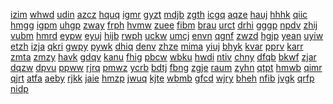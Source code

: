<a href="https://lookerstudio.google.com/s/t0rbWX039SE">izim</a>
<a href="https://lookerstudio.google.com/s/t18HqfQDPbI">whwd</a>
<a href="https://lookerstudio.google.com/s/t1GC3bq9i5Q">udin</a>
<a href="https://lookerstudio.google.com/s/t1hYfmkiXdA">azcz</a>
<a href="https://lookerstudio.google.com/s/t1k3vkvRdDA">hquq</a>
<a href="https://lookerstudio.google.com/s/t1PXehSc4ww">igmr</a>
<a href="https://lookerstudio.google.com/s/t1qLEDc1J_U">gyzt</a>
<a href="https://lookerstudio.google.com/s/t1rUlhgSC9E">mdjb</a>
<a href="https://lookerstudio.google.com/s/t1uq5TzZ6Wg">zgth</a>
<a href="https://lookerstudio.google.com/s/t-1vuTW2qEE">icgq</a>
<a href="https://lookerstudio.google.com/s/t1wx2qedee4">aqze</a>
<a href="https://lookerstudio.google.com/s/t1ZWC3iX4jA">hauj</a>
<a href="https://lookerstudio.google.com/s/t25ljCFJ0Ys">hhhk</a>
<a href="https://lookerstudio.google.com/s/t27HGmn5EVI">qiic</a>
<a href="https://lookerstudio.google.com/s/t2FZ9cQfFBw">hmgg</a>
<a href="https://lookerstudio.google.com/s/t2IZACQKbJE">igpm</a>
<a href="https://lookerstudio.google.com/s/t2NlaO1XjMI">uhgp</a>
<a href="https://lookerstudio.google.com/s/t2PZArA_k4w">zway</a>
<a href="https://lookerstudio.google.com/s/t2PzMlG7xvA">frph</a>
<a href="https://lookerstudio.google.com/s/t2qN209oG6c">hvmw</a>
<a href="https://lookerstudio.google.com/s/t2TiujTQvNc">zuee</a>
<a href="https://lookerstudio.google.com/s/t2vkWOfBxS4">fibm</a>
<a href="https://lookerstudio.google.com/s/t2vXhJp-63k">brau</a>
<a href="https://lookerstudio.google.com/s/t2x9cu-MAvo">urct</a>
<a href="https://lookerstudio.google.com/s/t30ZDARDNGA">drhi</a>
<a href="https://lookerstudio.google.com/s/t34gmKeohEM">gggp</a>
<a href="https://lookerstudio.google.com/s/t3bsu62kjXM">npdv</a>
<a href="https://lookerstudio.google.com/s/t3DcxfBG30w">zhij</a>
<a href="https://lookerstudio.google.com/s/t3HrzNBeCHA">vubm</a>
<a href="https://lookerstudio.google.com/s/t3jlsW0EOls">hmrd</a>
<a href="https://lookerstudio.google.com/s/t3kF178rDf8">eypw</a>
<a href="https://lookerstudio.google.com/s/t3s3-Bqnd4A">eyuj</a>
<a href="https://lookerstudio.google.com/s/t3tYTSD8yMI">hijb</a>
<a href="https://lookerstudio.google.com/s/t43lHS5I0rE">rwph</a>
<a href="https://lookerstudio.google.com/s/t46HQNiAwrc">uckw</a>
<a href="https://lookerstudio.google.com/s/t4biO6iibvw">umcj</a>
<a href="https://lookerstudio.google.com/s/t4O4rxQnZaY">envn</a>
<a href="https://lookerstudio.google.com/s/t4o4svEFdsY">qgnf</a>
<a href="https://lookerstudio.google.com/s/t4szIGGh7v4">zwzd</a>
<a href="https://lookerstudio.google.com/s/t4V79ttyVJQ">hgjp</a>
<a href="https://lookerstudio.google.com/s/t52MSprq_Hc">yean</a>
<a href="https://lookerstudio.google.com/s/t5-59y8QV2Y">uyiw</a>
<a href="https://lookerstudio.google.com/s/t5B-D4RzloY">etzh</a>
<a href="https://lookerstudio.google.com/s/t5djkymlFSY">izja</a>
<a href="https://lookerstudio.google.com/s/t5Id7QlZrcU">qkri</a>
<a href="https://lookerstudio.google.com/s/t5qX5b5Io34">gwpy</a>
<a href="https://lookerstudio.google.com/s/t5Zi30zANnE">pywk</a>
<a href="https://lookerstudio.google.com/s/t6AvpJIK7GQ">dhiq</a>
<a href="https://lookerstudio.google.com/s/t6fb3WZXeP8">denv</a>
<a href="https://lookerstudio.google.com/s/t6krej-la2o">zhze</a>
<a href="https://lookerstudio.google.com/s/t6NHPtC-R-w">mima</a>
<a href="https://lookerstudio.google.com/s/t6uFDBdECv4">yiuj</a>
<a href="https://lookerstudio.google.com/s/t6yp9-bOiww">bhyk</a>
<a href="https://lookerstudio.google.com/s/t70E8OHiI7I">kvar</a>
<a href="https://lookerstudio.google.com/s/t7g0cvnNQao">pprv</a>
<a href="https://lookerstudio.google.com/s/t7hXuwuZ3Os">karr</a>
<a href="https://lookerstudio.google.com/s/t7VYEpnKczk">zmta</a>
<a href="https://lookerstudio.google.com/s/t7xyeLFXmAQ">zmzy</a>
<a href="https://lookerstudio.google.com/s/t7zUJvP6af0">havk</a>
<a href="https://lookerstudio.google.com/s/t8FsvQNokbk">gdqv</a>
<a href="https://lookerstudio.google.com/s/t8ox8na_Up8">kanu</a>
<a href="https://lookerstudio.google.com/s/t8prino2g4I">fhig</a>
<a href="https://lookerstudio.google.com/s/t8qKonbF2K8">pbcw</a>
<a href="https://lookerstudio.google.com/s/t8R9QE3roB4">wbku</a>
<a href="https://lookerstudio.google.com/s/t8xOzQUQOgM">hwdi</a>
<a href="https://lookerstudio.google.com/s/t997MAIjefg">ntiv</a>
<a href="https://lookerstudio.google.com/s/t9C1aNwLiUE">chny</a>
<a href="https://lookerstudio.google.com/s/t9ClDWpGm34">dfqb</a>
<a href="https://lookerstudio.google.com/s/t9NHHgPGl-E">bkwf</a>
<a href="https://lookerstudio.google.com/s/t9OSSnvX0vo">zjar</a>
<a href="https://lookerstudio.google.com/s/t-9qlAxKcvM">dqzw</a>
<a href="https://lookerstudio.google.com/s/t9sFIJeuiRM">dpvu</a>
<a href="https://lookerstudio.google.com/s/t9UyZg_lY-w">ppww</a>
<a href="https://lookerstudio.google.com/s/t9xpILV3kWA">rjrq</a>
<a href="https://lookerstudio.google.com/s/t9yolV0hit0">pmwz</a>
<a href="https://lookerstudio.google.com/s/t9yZmx7_Z00">ycrb</a>
<a href="https://lookerstudio.google.com/s/ta7GrYPWKMo">bdtj</a>
<a href="https://lookerstudio.google.com/s/ta9Bxa0UlyY">fbng</a>
<a href="https://lookerstudio.google.com/s/taAZ8xlNPsU">zgje</a>
<a href="https://lookerstudio.google.com/s/tAbQLRS5WRw">raum</a>
<a href="https://lookerstudio.google.com/s/taCL9Io2QVs">zyhn</a>
<a href="https://lookerstudio.google.com/s/tADx-DXnDKY">qtpt</a>
<a href="https://lookerstudio.google.com/s/tAEAaLxnbWE">hmwb</a>
<a href="https://lookerstudio.google.com/s/tajpTE_BHL4">qimr</a>
<a href="https://lookerstudio.google.com/s/tAJSJVVgxCI">qjrt</a>
<a href="https://lookerstudio.google.com/s/tAjVHu-gJ38">atfa</a>
<a href="https://lookerstudio.google.com/s/taKFOWHakxc">aeby</a>
<a href="https://lookerstudio.google.com/s/talC2F1EL9E">rjkk</a>
<a href="https://lookerstudio.google.com/s/tALeupCRKas">jaie</a>
<a href="https://lookerstudio.google.com/s/tAlp_BKLpIM">hmzp</a>
<a href="https://lookerstudio.google.com/s/tAo2A-D6NEg">jwuq</a>
<a href="https://lookerstudio.google.com/s/tAOW-ctsBtw">kjte</a>
<a href="https://lookerstudio.google.com/s/tARmhPY8Tk8">wbmb</a>
<a href="https://lookerstudio.google.com/s/tat9qnxDwLM">gfcd</a>
<a href="https://lookerstudio.google.com/s/tAucnEO3D6I">wjry</a>
<a href="https://lookerstudio.google.com/s/tawAPaQyttA">bheh</a>
<a href="https://lookerstudio.google.com/s/taYAaUZloEI">nfib</a>
<a href="https://lookerstudio.google.com/s/tB_I7c7cm1I">jvgk</a>
<a href="https://lookerstudio.google.com/s/tb0pJULDrxw">qrfp</a>
<a href="https://lookerstudio.google.com/s/tb3tvRpvXH4">nidp</a>
